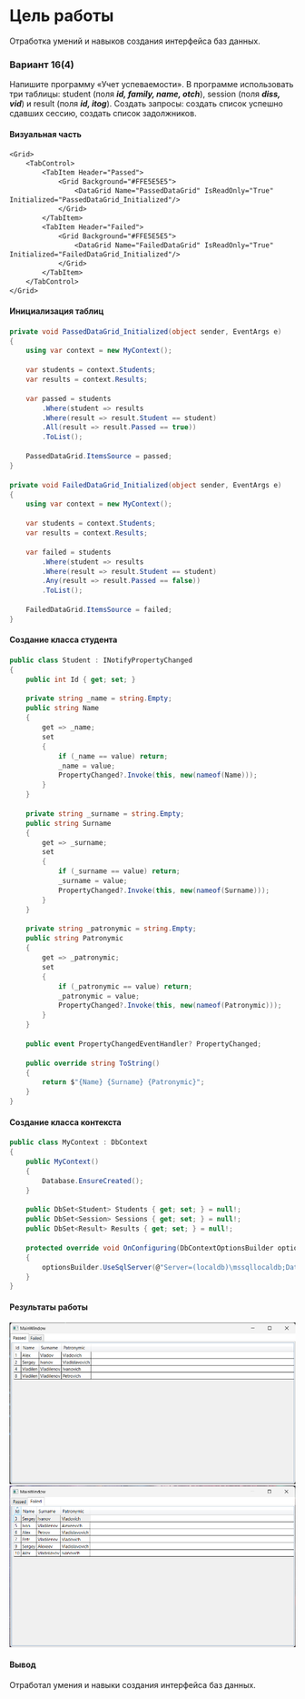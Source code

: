# Цель работы 
Отработка умений и навыков создания интерфейса баз данных.
### Вариант 16(4)
Напишите программу «Учет успеваемости». В программе использовать три таблицы: student (поля ***id, family, name, otch***), session (поля ***diss, vid***) и result (поля ***id, itog***). Создать запросы: создать список успешно сдавших сессию, создать список задолжников.
#### Визуальная часть 
```XAML
<Grid>
    <TabControl>
        <TabItem Header="Passed">
            <Grid Background="#FFE5E5E5">
                <DataGrid Name="PassedDataGrid" IsReadOnly="True" Initialized="PassedDataGrid_Initialized"/>
            </Grid>
        </TabItem>
        <TabItem Header="Failed">
            <Grid Background="#FFE5E5E5">
                <DataGrid Name="FailedDataGrid" IsReadOnly="True" Initialized="FailedDataGrid_Initialized"/>
            </Grid>
        </TabItem>
    </TabControl>
</Grid>
```
#### Инициализация таблиц 
```C#
private void PassedDataGrid_Initialized(object sender, EventArgs e)
{
    using var context = new MyContext();

    var students = context.Students;
    var results = context.Results;

    var passed = students
        .Where(student => results
        .Where(result => result.Student == student)
        .All(result => result.Passed == true))
        .ToList();

    PassedDataGrid.ItemsSource = passed;
}

private void FailedDataGrid_Initialized(object sender, EventArgs e)
{
    using var context = new MyContext();

    var students = context.Students;
    var results = context.Results;

    var failed = students
        .Where(student => results
        .Where(result => result.Student == student)
        .Any(result => result.Passed == false))
        .ToList();

    FailedDataGrid.ItemsSource = failed;
}
```
#### Создание класса студента 
```C#
public class Student : INotifyPropertyChanged
{
    public int Id { get; set; }

    private string _name = string.Empty;
    public string Name
    {
        get => _name;
        set
        {
            if (_name == value) return;
            _name = value;
            PropertyChanged?.Invoke(this, new(nameof(Name)));
        }
    }

    private string _surname = string.Empty;
    public string Surname
    {
        get => _surname;
        set
        {
            if (_surname == value) return;
            _surname = value;
            PropertyChanged?.Invoke(this, new(nameof(Surname)));
        }
    }

    private string _patronymic = string.Empty;
    public string Patronymic
    {
        get => _patronymic;
        set
        {
            if (_patronymic == value) return;
            _patronymic = value;
            PropertyChanged?.Invoke(this, new(nameof(Patronymic)));
        }
    }

    public event PropertyChangedEventHandler? PropertyChanged;

    public override string ToString()
    {
        return $"{Name} {Surname} {Patronymic}";
    }
}
```
#### Создание класса контекста 
``` C#
public class MyContext : DbContext
{
    public MyContext()
    {
        Database.EnsureCreated();
    }

    public DbSet<Student> Students { get; set; } = null!;
    public DbSet<Session> Sessions { get; set; } = null!;
    public DbSet<Result> Results { get; set; } = null!;

    protected override void OnConfiguring(DbContextOptionsBuilder optionsBuilder)
    {
        optionsBuilder.UseSqlServer(@"Server=(localdb)\mssqllocaldb;Database=lab5db;Trusted_Connection=True;");
    }
}
```
#### Результаты работы
![Passed](images/Passed.png)
![Failed](images/Failed.png)
#### Вывод 
Отработал умения и навыки создания интерфейса баз данных.
